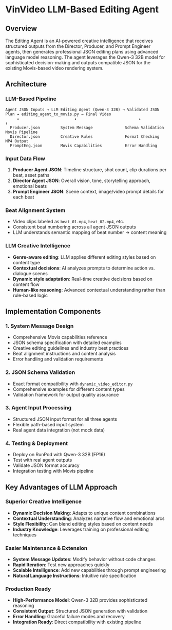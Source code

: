 # VinVideo LLM-Based Editing Agent

## Overview

The Editing Agent is an AI-powered creative intelligence that receives structured outputs from the Director, Producer, and Prompt Engineer agents, then generates professional JSON editing plans using advanced language model reasoning. The agent leverages the Qwen-3 32B model for sophisticated decision-making and outputs compatible JSON for the existing Movis-based video rendering system.

## Architecture

### LLM-Based Pipeline

```
Agent JSON Inputs → LLM Editing Agent (Qwen-3 32B) → Validated JSON Plan → editing_agent_to_movis.py → Final Video
     ↓                        ↓                           ↓                        ↓
  Producer.json         System Message              Schema Validation         Movis Pipeline
  Director.json         Creative Rules              Format Checking           MP4 Output
  PromptEng.json        Movis Capabilities          Error Handling
```

### Input Data Flow

1. **Producer Agent JSON**: Timeline structure, shot count, clip durations per beat, asset paths
2. **Director Agent JSON**: Overall vision, tone, storytelling approach, emotional beats
3. **Prompt Engineer JSON**: Scene context, image/video prompt details for each beat

### Beat Alignment System

- Video clips labeled as `beat_01.mp4`, `beat_02.mp4`, etc.
- Consistent beat numbering across all agent JSON outputs
- LLM understands semantic mapping of beat number → content meaning

### LLM Creative Intelligence

- **Genre-aware editing**: LLM applies different editing styles based on content type
- **Contextual decisions**: AI analyzes prompts to determine action vs. dialogue scenes
- **Dynamic style adaptation**: Real-time creative decisions based on content flow
- **Human-like reasoning**: Advanced contextual understanding rather than rule-based logic

## Implementation Components

### 1. System Message Design
- Comprehensive Movis capabilities reference
- JSON schema specification with detailed examples
- Creative editing guidelines and industry best practices
- Beat alignment instructions and content analysis
- Error handling and validation requirements

### 2. JSON Schema Validation
- Exact format compatibility with `dynamic_video_editor.py`
- Comprehensive examples for different content types
- Validation framework for output quality assurance

### 3. Agent Input Processing
- Structured JSON input format for all three agents
- Flexible path-based input system
- Real agent data integration (not mock data)

### 4. Testing & Deployment
- Deploy on RunPod with Qwen-3 32B (FP16)
- Test with real agent outputs
- Validate JSON format accuracy
- Integration testing with Movis pipeline

## Key Advantages of LLM Approach

### Superior Creative Intelligence
- **Dynamic Decision Making**: Adapts to unique content combinations
- **Contextual Understanding**: Analyzes narrative flow and emotional arcs
- **Style Flexibility**: Can blend editing styles based on content needs
- **Industry Knowledge**: Leverages training on professional editing techniques

### Easier Maintenance & Extension
- **System Message Updates**: Modify behavior without code changes
- **Rapid Iteration**: Test new approaches quickly
- **Scalable Intelligence**: Add new capabilities through prompt engineering
- **Natural Language Instructions**: Intuitive rule specification

### Production Ready
- **High-Performance Model**: Qwen-3 32B provides sophisticated reasoning
- **Consistent Output**: Structured JSON generation with validation
- **Error Handling**: Graceful failure modes and recovery
- **Integration Ready**: Direct compatibility with existing pipeline